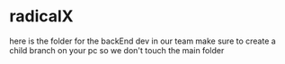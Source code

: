 # radicalX
here is the folder for the backEnd dev in our team 
make sure to create a child branch on your pc
so we don't touch the main folder 
